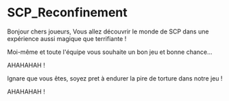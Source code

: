 # SCP_Reconfinement


Bonjour chers joueurs,
Vous allez découvrir le monde de SCP dans une expérience aussi magique que terrifiante !

Moi-même et toute l'équipe vous souhaite un bon jeu et bonne chance... 

AHAHAHAH ! 

Ignare que vous êtes, soyez pret à endurer la pire de torture dans notre jeu !
 
AHAHAHAH !
